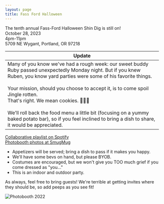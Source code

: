 ```yaml
---
layout: page
title: Fass Ford Halloween
---
```


The tenth annual Fass-Ford Halloween Shin Dig is still on!<br />
October 28, 2023<br />
4pm-11pm<br />
5709 NE Wygant, Portland, OR 97218<br />

|Update|
|-|
| Many of you know we've had a rough week: our sweet buddy Ruby passed unexpectedly Monday night.  But if you knew Ruben, you know yard parties were some of his favorite things.<br /><br />Your mission, should you choose to accept it, is to come spoil Jingle rotten.<br />That's right. We mean cookies. 🍪🍪🍪<br /><br />We'll roll back the food menu a little bit (focusing on a yummy baked potato bar), so if you feel inclined to bring a dish to share, it would be appreciated. |

[Collaborative playlist on Spotify](https://open.spotify.com/playlist/30pVYbqNnCFwjzEiOeJCLC)<br />
[Photobooth photos at SmugMug](https://artyms.smugmug.com/Halloween-Parties/n-fmBJT6)<br />

* Appetizers will be served; bring a dish to pass if it makes you happy.<br />
* We'll have some bevs on hand, but please BYOB.<br />
* Costumes are encouraged, but we won't give you TOO much grief if you come dressed as "you..."<br />
* This is an indoor and outdoor party.<br />

As always, feel free to bring guests! We're terrible at getting invites where they should be, so add peeps as you see fit!<br />


![Photobooth 2022](/assets/images/HalloweenPhotobooth2022.JPG)
